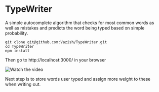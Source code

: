 # TypeWriter
A simple autocomplete algorithm that checks for most common words as well as mistakes and predicts the word being typed based on simple probability.

    git clone git@github.com:Vazish/TypeWriter.git
    cd TypeWriter
    npm install
Then go to http://localhost:3000/ in your browser

![Watch the video](https://thumbs.gfycat.com/AdventurousFaithfulHawaiianmonkseal-size_restricted.gif)

Next step is to store words user typed and assign more weight to these when writing out. 
